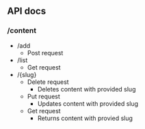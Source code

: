 

## API docs
### /content
- /add
  - Post request
- /list
  - Get request
- /{slug}
  - Delete request
    - Deletes content with provided slug
  - Put request
    - Updates content with provided slug
  - Get request
    - Returns content with provied slug